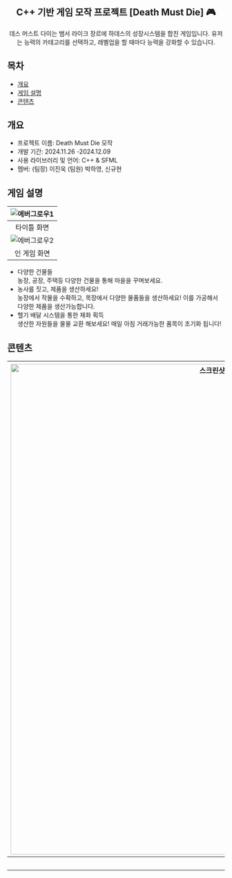 <div align="center">
<h2> C++ 기반 게임 모작 프로젝트 [Death Must Die] 🎮</h2>
데스 머스트 다이는 뱀서 라이크 장르에 하데스의 성장시스템을 합친 게임입니다. 유저는 능력의 카테고리를 선택하고, 레벨업을 할 때마다 능력을 강화할 수 있습니다.
</div>

## 목차
  - [개요](#개요) 
  - [게임 설명](#게임-설명)
  - [콘텐츠](#콘텐츠)

## 개요
- 프로젝트 이름: Death Must Die 모작
- 개발 기간: 2024.11.26 -2024.12.09
- 사용 라이브러리 및 언어: C++ & SFML
- 멤버: (팀장) 이진욱 (팀원) 박하영, 신규현

## 게임 설명

![에버그로우1](https://github.com/user-attachments/assets/e023f178-bd90-4185-85e1-ab862edea832)|
|:---:|
|타이틀 화면|
|![에버그로우2](https://github.com/user-attachments/assets/fa4903bd-8c23-4172-80b1-07f7e7c7b577)|
|인 게임 화면|


- 다양한 건물들<br>
농장, 공장, 주택등 다양한 건물을 통해 마을을 꾸며보세요.<br>
- 농사를 짓고, 제품을 생산하세요!<br>
농장에서 작물을 수확하고, 목장에서 다양한 물품들을 생산하세요! 이를 가공해서 다양한 제품을 생산가능합니다.<br>
- 헬기 배달 시스템을 통한 재화 획득<br>
생산한 자원들을 물물 교환 해보세요! 매일 아침 거래가능한 품목이 초기화 됩니다!<br>



## 콘텐츠

|<img width="1134" alt="스크린샷 2025-05-30 오후 12 30 13" src="https://github.com/user-attachments/assets/4972c65d-5b37-47b5-801d-a4d95e7eed24" />|<img width="1135" alt="스크린샷 2025-05-30 오후 12 31 19" src="https://github.com/user-attachments/assets/1fa5bcf8-cca1-4fbc-b684-54c2da60c0ff" />|<img width="1137" alt="스크린샷 2025-05-30 오후 12 29 26" src="https://github.com/user-attachments/assets/d4bf4160-a21e-4604-866f-cce56ba71d8d" />|<img width="1134" alt="스크린샷 2025-05-30 오후 12 30 29" src="https://github.com/user-attachments/assets/ddae7d77-edbd-4114-825a-d91a9e4eb261" />|
|:---:|:---:|:---:|:--:|
|농사|건설|공산품 생산|영역 확장|



